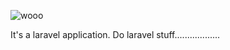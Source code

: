 ![wooo](https://cdn.discordapp.com/emojis/698924588188434494.gif?size=96)

It's a laravel application. Do laravel stuff..................
